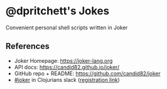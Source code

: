# @dpritchett's Jokes

Convenient personal shell scripts written in Joker

## References

- Joker Homepage: https://joker-lang.org
- API docs: https://candid82.github.io/joker/
- GitHub repo + README: https://github.com/candid82/joker
- [#joker](https://app.slack.com/client/T03RZGPFR/C9VURUUNL) in Clojurians slack ([registration link](http://clojurians.net/))
